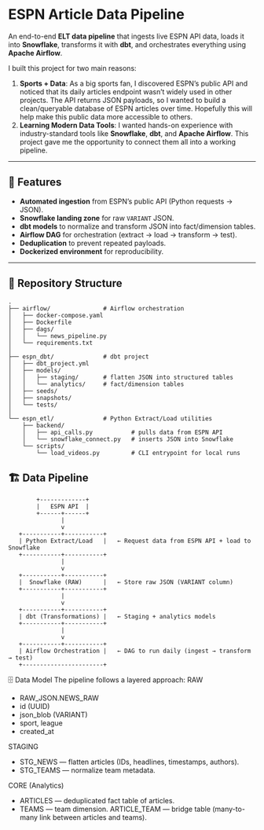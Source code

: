 # ESPN Article Data Pipeline

An end-to-end **ELT data pipeline** that ingests live ESPN API data, loads it into **Snowflake**, transforms it with **dbt**, and orchestrates everything using **Apache Airflow**.

I built this project for two main reasons:
1. **Sports + Data**: As a big sports fan, I discovered ESPN’s public API and noticed that its daily articles endpoint wasn’t widely used in other projects. The API returns JSON payloads, so I wanted to build a clean/queryable database of ESPN articles over time. Hopefully this will help make this public data more accessible to others.
2. **Learning Modern Data Tools**: I wanted hands-on experience with industry-standard tools like **Snowflake**, **dbt**, and **Apache Airflow**. This project gave me the opportunity to connect them all into a working pipeline.

---

## 🚀 Features
- **Automated ingestion** from ESPN’s public API (Python requests → JSON).
- **Snowflake landing zone** for raw `VARIANT` JSON.
- **dbt models** to normalize and transform JSON into fact/dimension tables.
- **Airflow DAG** for orchestration (extract → load → transform → test).
- **Deduplication** to prevent repeated payloads.
- **Dockerized environment** for reproducibility.

---

## 📂 Repository Structure
```text
.
├── airflow/               # Airflow orchestration
│   ├── docker-compose.yaml
│   ├── Dockerfile
│   ├── dags/
│   │   └── news_pipeline.py
│   └── requirements.txt
│
├── espn_dbt/              # dbt project
│   ├── dbt_project.yml
│   ├── models/
│   │   ├── staging/       # flatten JSON into structured tables
│   │   └── analytics/     # fact/dimension tables
│   ├── seeds/
│   ├── snapshots/
│   └── tests/
│
└── espn_etl/              # Python Extract/Load utilities
    ├── backend/
    │   ├── api_calls.py           # pulls data from ESPN API
    │   └── snowflake_connect.py   # inserts JSON into Snowflake
    └── scripts/
        └── load_videos.py         # CLI entrypoint for local runs

```
## 🏗 Data Pipeline
```
        +-------------+
        |   ESPN API  |
        +------+------+
               |
               v
   +-----------+-----------+
   | Python Extract/Load   |   ← Request data from ESPN API + load to Snowflake
   +-----------+-----------+
               |
               v
   +-----------+-----------+
   |  Snowflake (RAW)      |   ← Store raw JSON (VARIANT column)
   +-----------+-----------+
               |
               v
   +-----------+-----------+
   | dbt (Transformations) |   ← Staging + analytics models
   +-----------+-----------+
               |
               v
   +-----------+-----------+
   | Airflow Orchestration |   ← DAG to run daily (ingest → transform → test)
   +-----------------------+
```

🗄 Data Model
The pipeline follows a layered approach:
RAW
- RAW_JSON.NEWS_RAW
- id (UUID)
- json_blob (VARIANT)
- sport, league
- created_at
  
STAGING
- STG_NEWS — flatten articles (IDs, headlines, timestamps, authors).
- STG_TEAMS — normalize team metadata.
  
CORE (Analytics)
- ARTICLES — deduplicated fact table of articles.
- TEAMS — team dimension.
ARTICLE_TEAM — bridge table (many-to-many link between articles and teams).
